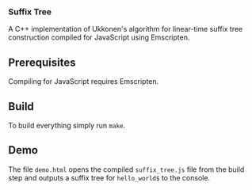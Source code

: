 ### Suffix Tree ###

A C++ implementation of Ukkonen's algorithm for linear-time suffix tree
construction compiled for JavaScript using Emscripten.

## Prerequisites ##

Compiling for JavaScript requires Emscripten.

## Build ##

To build everything simply run `make`.

## Demo ##

The file `demo.html` opens the compiled `suffix_tree.js` file from the build
step and outputs a suffix tree for `hello_world$` to the console.
